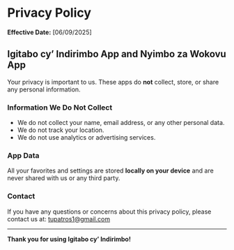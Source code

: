 # Privacy Policy

**Effective Date:** [06/09/2025]

## Igitabo cy’ Indirimbo App and Nyimbo za Wokovu App

Your privacy is important to us. These apps do **not** collect, store, or share any personal information.

### Information We Do Not Collect

- We do not collect your name, email address, or any other personal data.
- We do not track your location.
- We do not use analytics or advertising services.

### App Data

All your favorites and settings are stored **locally on your device** and are never shared with us or any third party.

### Contact

If you have any questions or concerns about this privacy policy, please contact us at: [tupatros1@gmail.com](mailto:tupatros1@gmail.com)

---

**Thank you for using Igitabo cy’ Indirimbo!**
